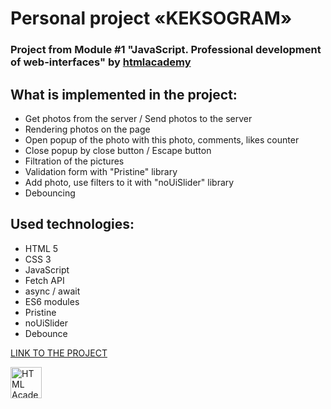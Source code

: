 # Personal project «KEKSOGRAM»

### Project from Module #1 "JavaScript. Professional development of web-interfaces" by [htmlacademy](https://htmlacademy.ru)

## What is implemented in the project:

  * Get photos from the server / Send photos to the server
  * Rendering photos on the page
  * Open popup of the photo with this photo, comments, likes counter
  * Close popup by close button / Escape button
  * Filtration of the pictures
  * Validation form with "Pristine" library
  * Add photo, use filters to it with "noUiSlider" library
  * Debouncing

## Used technologies:

  * HTML 5
  * CSS 3
  * JavaScript
  * Fetch API
  * async / await
  * ES6 modules
  * Pristine
  * noUiSlider
  * Debounce

[LINK TO THE PROJECT](https://alina1859.github.io/keksogram/index.html)

<a href="https://htmlacademy.ru/intensive/javascript"><img align="left" width="50" height="50" alt="HTML Academy" src="https://up.htmlacademy.ru/static/img/intensive/javascript/logo-for-github-2.png"></a>

